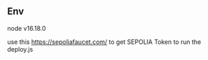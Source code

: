 ## Env

node v16.18.0

use this https://sepoliafaucet.com/ to get SEPOLIA Token to run the deploy.js
